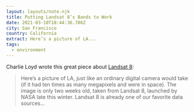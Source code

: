 ```yaml
---
layout: layouts/note.njk
title: Putting Landsat 8’s Bands to Work
date: 2021-03-10T18:44:36.706Z
city: San Francisco
country: California
extract: Here’s a picture of LA...
tags:
  - environment
---
```


Charlie Loyd wrote this great piece about [Landsat 8](https://blog.mapbox.com/putting-landsat-8s-bands-to-work-631c4029e9d1):

> Here’s a picture of LA, just like an ordinary digital camera would take (if it had ten times as many megapixels and were in space). The image is only two weeks old, taken from Landsat 8, launched by NASA late this winter. Landsat 8 is already one of our favorite data sources...
